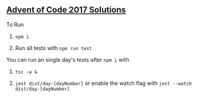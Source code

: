 ## [Advent of Code 2017 Solutions](http://adventofcode.com/2017)

To Run

1. `npm i`

2. Run all tests with `npm run test`

You can run an single day's tests after `npm i` with

1. `tsc -w &`

2. `jest dist/day-[dayNumber]` or enable the watch flag with `jest --watch dist/day-[dayNumber]`
